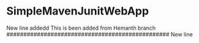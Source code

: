 # SimpleMavenJunitWebApp
New line addedd
This is been added from Hemanth branch
################################################
New line
